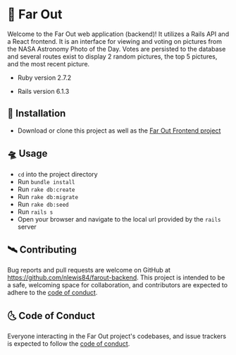 # :rocket: Far Out

Welcome to the Far Out web application (backend)! It utilizes a Rails API and a React frontend. It is an interface for viewing and voting on pictures from the NASA Astronomy Photo of the Day. Votes are persisted to the database and several routes exist to display 2 random pictures, the top 5 pictures, and the most recent picture.

- Ruby version 2.7.2

- Rails version 6.1.3

## :milky_way: Installation

- Download or clone this project as well as the [Far Out Frontend project](https://github.com/nlewis84/farout-frontend)

## :flying_saucer: Usage

- `cd` into the project directory
- Run `bundle install`
- Run `rake db:create`
- Run `rake db:migrate` 
- Run `rake db:seed`
- Run `rails s`
- Open your browser and navigate to the local url provided by the `rails` server

## :artificial_satellite: Contributing

Bug reports and pull requests are welcome on GitHub at https://github.com/nlewis84/farout-backend. This project is intended to be a safe, welcoming space for collaboration, and contributors are expected to adhere to the [code of conduct](https://github.com/nlewis84/farout-backend/blob/main/CODE_OF_CONDUCT.md).

## :last_quarter_moon_with_face: Code of Conduct

Everyone interacting in the Far Out project's codebases, and issue trackers is expected to follow the [code of conduct](https://github.com/nlewis84/farout-backend/blob/main/CODE_OF_CONDUCT.md).
